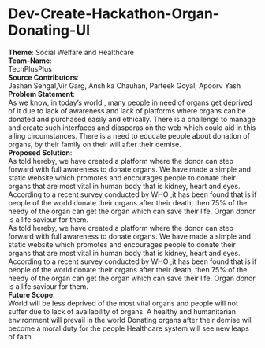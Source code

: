 # Dev-Create-Hackathon-Organ-Donating-UI
**Theme**: Social Welfare and Healthcare <br>
**Team-Name**:<br> TechPlusPlus<br>
**Source Contributors**: <br>Jashan Sehgal,Vir Garg, Anshika Chauhan, Parteek Goyal, Apoorv Yash<br>
**Problem Statement**:<br>As we know, in today’s world , many people in need of organs get deprived of it due to lack of awareness and lack of platforms where organs can be donated and purchased easily and ethically. There is a challenge to manage and create such interfaces and diasporas on the web which could aid in this ailing circumstances. There is a need to educate people about donation of organs, by their family on their will after their demise.<br>
**Proposed Solution**:<br> As told hereby, we have created a platform where the donor can step forward with full awareness to donate organs. We have made a simple and static website which promotes and encourages people to donate their organs that are most vital in human body that is kidney, heart and eyes.
According to a recent survey conducted by WHO ,it has been found that is if people of the world donate their organs after their death, then 75% of the needy of the organ can get the organ which can save their life. Organ donor is a life saviour for them.<br>
As told hereby, we have created a platform where the donor can step forward with full awareness to donate organs. We have made a simple and static website which promotes and encourages people to donate their organs that are most vital in human body that is kidney, heart and eyes.
According to a recent survey conducted by WHO ,it has been found that is if people of the world donate their organs after their death, then 75% of the needy of the organ can get the organ which can save their life. Organ donor is a life saviour for them.<br>
**Future Scope**:<br>World will be less deprived of the most vital organs and people will not suffer due to lack of availability of organs.
A healthy and humanitarian environment will prevail in the world
Donating organs after their demise will become a moral duty for the people 
Healthcare system will see new leaps of faith.






 
